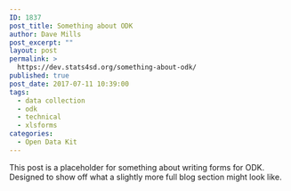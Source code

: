 ```yaml
---
ID: 1837
post_title: Something about ODK
author: Dave Mills
post_excerpt: ""
layout: post
permalink: >
  https://dev.stats4sd.org/something-about-odk/
published: true
post_date: 2017-07-11 10:39:00
tags:
  - data collection
  - odk
  - technical
  - xlsforms
categories:
  - Open Data Kit
---
```

This post is a placeholder for something about writing forms for ODK. Designed to show off what a slightly more full blog section might look like.
